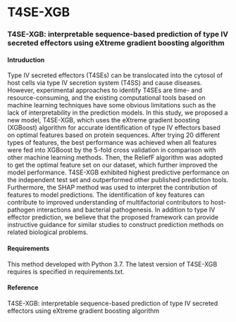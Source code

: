 # T4SE-XGB	

### T4SE-XGB: interpretable sequence-based prediction of type IV secreted effectors using eXtreme gradient boosting algorithm

#### Intruduction

Type IV secreted effectors (T4SEs) can be translocated into the cytosol of host cells via type IV secretion system (T4SS) and cause diseases. However, experimental approaches to identify T4SEs are time- and resource-consuming, and the existing computational tools based on machine learning techniques have some obvious limitations such as the lack of interpretability in the prediction models. In this study, we proposed a new model, T4SE-XGB, which uses the eXtreme gradient boosting (XGBoost) algorithm for accurate identification of type IV effectors based on optimal features based on protein sequences. After trying 20 different types of features, the best performance was achieved when all features were fed into XGBoost by the 5-fold cross validation in comparison with other machine learning methods. Then, the ReliefF algorithm was adopted to get the optimal feature set on our dataset, which further improved the model performance. T4SE-XGB exhibited highest predictive performance on the independent test set and outperformed other published prediction tools. Furthermore, the SHAP method was used to interpret the contribution of features to model predictions. The identification of key features can contribute to improved understanding of multifactorial contributors to host-pathogen interactions and bacterial pathogenesis. In addition to type IV effector prediction, we believe that the proposed framework can provide instructive guidance for similar studies to construct prediction methods on related biological problems.

#### Requirements

This method developed with Python 3.7. The latest version of T4SE-XGB requires is specified in requirements.txt. 

#### Reference

T4SE-XGB: interpretable sequence-based prediction of type IV secreted effectors using eXtreme gradient boosting algorithm